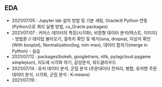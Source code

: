 ## EDA

- 2021/07/05 : Jupyter lab 설치 방법 및 기본 세팅, Oracle과 Python 연동(Python으로 쿼리 실행 방법, cx_Oracle packages)
- 2021/07/07 : 커머스 데이터의 특징(시각화), 비정형 데이터 분석(텍스트, 이미지)  - 방법론 // 데이텁 불러오기, 결측치 확인 및 제거(isna, dropna), 이상치 확인(With boxplot), Normalization(log, min-max), 데이터 합치기(merge in Python) - 실습
- 2021/07/12 : packages(bokeh, googletrans, nltk, pytagcloud pygame simplejson), 지도에 시각화 하기, 감성분석, 워드클라우드
- 2021/07/14 : 유저 데이터 분석, 군집 분석 (주문데이터 전처리, 병합, 유저향 주문데이터 분석, 시각화, 군집 분석 : K-means)
- 2021/07/19 : 
